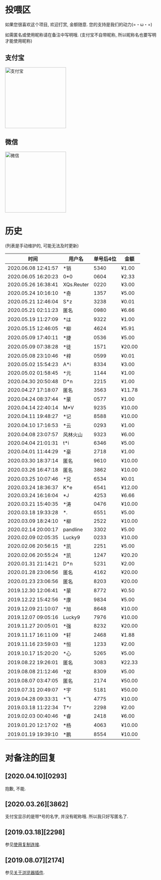 # 投喂区
如果您很喜欢这个项目, 欢迎打赏, 金额随意. 您的支持是我们的动力(=・ω・=)

如需匿名或使用昵称请在备注中写明哦. (支付宝不自带昵称, 所以昵称名也要写明才能使用昵称)

## 支付宝

<img alt="支付宝" src="https://cdn.jsdelivr.net/gh/the1812/Bilibili-Evolved@preview/images/compressed/alipay.jpg" height="200">

## 微信

<img alt="微信" src="https://cdn.jsdelivr.net/gh/the1812/Bilibili-Evolved@preview/images/compressed/wechat.jpg" height="200">

# 历史

(列表是手动维护的, 可能无法及时更新)
<!--'单号'在支付宝中为'收款单号'/'交易订单号'-->

| 时间                | 用户名     | 单号后4位 | 金额   |
| ------------------- | ---------- | --------- | ------ |
| 2020.06.08 12:41:57 | *销        | 5340      | ¥1.00  |
| 2020.06.05 16:20:23 | 0*0        | 0604      | ¥2.33  |
| 2020.05.26 16:38:41 | XQs.Reuter | 0220      | ¥3.00  |
| 2020.05.24 10:16:10 | *奇        | 1357      | ¥5.00  |
| 2020.05.21 12:46:04 | S*z        | 3238      | ¥0.01  |
| 2020.05.21 02:11:23 | 匿名       | 0980      | ¥6.66  |
| 2020.05.19 11:27:09 | *は        | 9322      | ¥1.00  |
| 2020.05.15 12:46:05 | *柳        | 4624      | ¥5.91  |
| 2020.05.09 17:40:11 | *捷        | 0536      | ¥5.00  |
| 2020.05.09 07:38:28 | *徒        | 1571      | ¥20.00 |
| 2020.05.08 23:10:46 | *梓        | 0599      | ¥0.01  |
| 2020.05.02 15:54:23 | A*i        | 8334      | ¥3.00  |
| 2020.05.02 01:58:45 | *元        | 1144      | ¥1.00  |
| 2020.04.30 20:50:48 | D*n        | 2215      | ¥1.00  |
| 2020.04.27 17:18:07 | 匿名       | 3563      | ¥11.78 |
| 2020.04.24 08:37:44 | *蒙        | 0577      | ¥1.00  |
| 2020.04.14 22:40:14 | M*V        | 9235      | ¥10.00 |
| 2020.04.11 19:48:27 | *记        | 8588      | ¥10.00 |
| 2020.04.10 17:16:53 | *云        | 0293      | ¥1.00  |
| 2020.04.08 23:07:57 | 风林火山   | 9323      | ¥6.00  |
| 2020.04.04 21:01:31 | t*i        | 6346      | ¥5.00  |
| 2020.04.01 11:44:29 | *豪        | 2718      | ¥1.00  |
| 2020.03.30 18:37:14 | 匿名       | 9610      | ¥10.00 |
| 2020.03.26 16:47:18 | 匿名       | 3862      | ¥10.00 |
| 2020.03.25 10:07:46 | *兄        | 6534      | ¥0.01  |
| 2020.03.24 18:36:37 | K*e        | 6541      | ¥12.00 |
| 2020.03.24 16:16:04 | *J         | 4253      | ¥6.66  |
| 2020.03.21 15:40:35 | *涛        | 0476      | ¥10.00 |
| 2020.03.18 19:33:28 | *.         | 6551      | ¥5.00  |
| 2020.03.09 18:24:10 | *柳        | 2522      | ¥10.00 |
| 2020.02.14 20:00:17 | pandline   | 3302      | ¥5.00  |
| 2020.02.09 02:05:35 | Lucky9     | 0233      | ¥10.00 |
| 2020.02.06 20:56:15 | *凯        | 2251      | ¥5.00  |
| 2020.02.06 20:55:24 | *凯        | 1247      | ¥20.20 |
| 2020.01.31 21:14:21 | D*n        | 5231      | ¥2.00  |
| 2020.01.28 23:06:56 | 匿名       | 4162      | ¥20.00 |
| 2020.01.23 23:06:56 | 匿名       | 8203      | ¥20.00 |
| 2019.12.30 12:06:41 | *蒙        | 8772      | ¥0.50  |
| 2019.12.22 15:42:56 | *康        | 9834      | ¥5.00  |
| 2019.12.09 21:10:07 | *旭        | 8648      | ¥10.00 |
| 2019.12.07 09:05:16 | Lucky9     | 7976      | ¥10.00 |
| 2019.11.27 20:05:01 | *强        | 8232      | ¥20.00 |
| 2019.11.17 16:11:09 | *轩        | 2468      | ¥1.88  |
| 2019.11.16 23:59:03 | *恒        | 1233      | ¥2.00  |
| 2019.10.17 15:20:20 | *心        | 5265      | ¥5.00  |
| 2019.08.22 19:26:01 | 匿名       | 3083      | ¥22.33 |
| 2019.08.08 21:12:46 | *奴        | 8309      | ¥5.00  |
| 2019.08.07 03:47:05 | 匿名       | 2174      | ¥50.00 |
| 2019.07.31 20:49:07 | *宇        | 5181      | ¥50.00 |
| 2019.04.28 09:33:31 | *飞        | 4775      | ¥10.00 |
| 2019.03.18 11:22:34 | T*r        | 2298      | ¥2.00  |
| 2019.02.03 00:40:46 | *睿        | 2418      | ¥6.00  |
| 2019.01.20 12:17:02 | *杨        | 4063      | ¥10.00 |
| 2019.01.19 19:39:10 | *鹏        | 8554      | ¥10.00 |

# 对备注的回复

## [2020.04.10][0293]
抱歉, 不能.

## [2020.03.26][3862]
支付宝显示的是带*号的名字, 并没有昵称哦. 所以我只好写匿名了.

## [2019.03.18][2298]
参见[使用复制连接](https://github.com/the1812/Bilibili-Evolved/wiki/使用下载视频的复制链接).

## [2019.08.07][2174]
参见[关于浏览器插件](browser-extensions.md).
